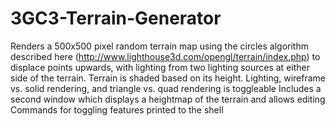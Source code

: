 # 3GC3-Terrain-Generator

Renders a 500x500 pixel random terrain map using the circles algorithm described here (http://www.lighthouse3d.com/opengl/terrain/index.php)
to displace points upwards, with lighting from two lighting sources at either side of the terrain.
Terrain is shaded based on its height. 
Lighting, wireframe vs. solid rendering, and triangle vs. quad rendering is toggleable
Includes a second window which displays a heightmap of the terrain and allows editing
Commands for toggling features printed to the shell 
